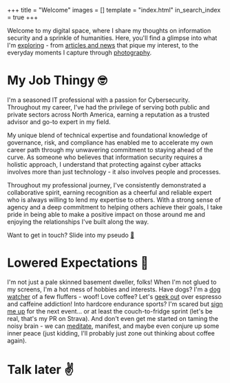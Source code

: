 +++
title = "Welcome"
images = []
template = "index.html"
in_search_index = true
+++

Welcome to my digital space, where I share my thoughts on information security and a sprinkle of humanities. Here, you'll find a glimpse into what I'm [exploring](https://johntuyen.com/posts/) - from [articles and news](https://johntuyen.com/wiretap/) that pique my interest, to the everyday moments I capture through [photography](https://johntuyen.com/gaze/).

# My Job Thingy 🤓

I'm a seasoned IT professional with a passion for Cybersecurity. Throughout my career, I've had the privilege of serving both public and private sectors across North America, earning a reputation as a trusted advisor and go-to expert in my field.

My unique blend of technical expertise and foundational knowledge of governance, risk, and compliance has enabled me to accelerate my own career path through my unwavering commitment to staying ahead of the curve. As someone who believes that information security requires a holistic approach, I understand that protecting against cyber attacks involves more than just technology - it also involves people and processes.

Throughout my professional journey, I've consistently demonstrated a collaborative spirit, earning recognition as a cheerful and reliable expert who is always willing to lend my expertise to others. With a strong sense of agency and a deep commitment to helping others achieve their goals, I take pride in being able to make a positive impact on those around me and enjoying the relationships I've built along the way.

Want to get in touch? Slide into my pseudo [💬](https://forms.gle/1g8coYT3HQXdQVRKA)

# Lowered Expectations 🎢

I'm not just a pale skinned basement dweller, folks! When I'm not glued to my screens, I'm a hot mess of hobbies and interests. Have dogs? I'm a [dog watcher](./gaze/doggos) of a few fluffers - woof! Love coffee? Let's [geek out](./gaze/experiment-hardness/) over espresso and caffeine addiction! Into hardcore endurance sports? I'm scared but [sign me up](./gaze/running/) for the next event... or at least the couch-to-fridge sprint (let's be real, that's my PR on Strava). And don't even get me started on taming the noisy brain - we can [meditate](./posts/personal-10dayspt1/), manifest, and maybe even conjure up some inner peace (just kidding, I'll probably just zone out thinking about coffee again).️

# Talk later ✌️